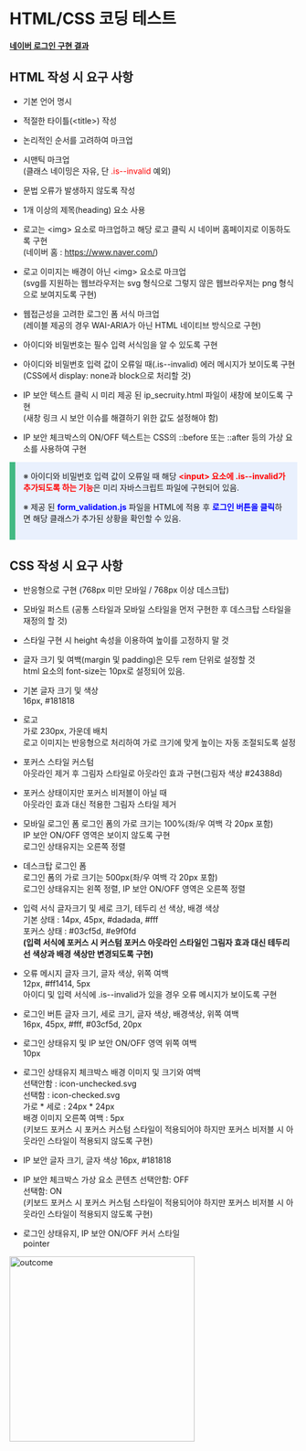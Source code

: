 # HTML/CSS 코딩 테스트

**[네이버 로그인 구현 결과](./GIF.md)**  

## HTML 작성 시 요구 사항
- 기본 언어 명시
- 적절한 타이틀(&lt;title&gt;) 작성
- 논리적인 순서를 고려하여 마크업
- 시맨틱 마크업   
(클래스 네이밍은 자유, 단 <span style="color: #f00">.is--invalid</span> 예외)  

- 문법 오류가 발생하지 않도록 작성
- 1개 이상의 제목(heading) 요소 사용
- 로고는 &lt;img&gt; 요소로 마크업하고 해당 로고 클릭 시 네이버 홈페이지로 이동하도록 구현  
(네이버 홈 : https://www.naver.com/)  

- 로고 이미지는 배경이 아닌 &lt;img&gt; 요소로 마크업  
(svg를 지원하는 웹브라우저는 svg 형식으로 그렇지 않은 웹브라우저는 png 형식으로 보여지도록 구현)  

- 웹접근성을 고려한 로그인 폼 서식 마크업  
(레이블 제공의 경우 WAI-ARIA가 아닌 HTML 네이티브 방식으로 구현)  

- 아이디와 비밀번호는 필수 입력 서식임을 알 수 있도록 구현  
- 아이디와 비밀번호 입력 값이 오류일 때(.is--invalid) 에러 메시지가 보이도록 구현   
(CSS에서 display: none과 block으로 처리할 것)  

- IP 보안 텍스트 클릭 시 미리 제공 된 ip_secruity.html 파일이 새창에 보이도록 구현  
(새창 링크 시 보안 이슈를 해결하기 위한 값도 설정해야 함)  

- IP 보안 체크박스의 ON/OFF 텍스트는 CSS의 ::before 또는 ::after 등의 가상 요소를 사용하여 구현  

<div style="padding: 1em; background: #e9f0fd; border-left: 10px solid #42b983">
&#8251; 아이디와 비밀번호 입력 값이 오류일 때 해당 <span style="color:#f00;font-weight: bold">&lt;input&gt; 요소에 .is--invalid가 추가되도록 하는 기능</span>은 미리 자바스크립트 파일에 구현되어 있음.  

&#8251; 제공 된 <span style="color: #00f; font-weight: bold">form_validation.js</span> 파일을 HTML에 적용 후 <span style="color: #00f; font-weight: bold">로그인 버튼을 클릭</span>하면 해당 클래스가 추가된 상황을 확인할 수 있음.
</div>


## CSS 작성 시 요구 사항
- 반응형으로 구현 (768px 미만 모바일 / 768px 이상 데스크탑)
- 모바일 퍼스트 (공통 스타일과 모바일 스타일을 먼저 구현한 후 데스크탑 스타일을 재정의 할 것)  
- 스타일 구현 시 height 속성을 이용하여 높이를 고정하지 말 것  
- 글자 크기 및 여백(margin 및 padding)은 모두 rem 단위로 설정할 것  
html 요소의 font-size는 10px로 설정되어 있음.  

- 기본 글자 크기 및 색상  
16px, #181818  

- 로고  
가로 230px, 가운데 배치  
로고 이미지는 반응형으로 처리하여 가로 크기에 맞게 높이는 자동 조절되도록 설정  

- 포커스 스타일 커스텀  
아웃라인 제거 후 그림자 스타일로 아웃라인 효과 구현(그림자 색상 #24388d)  

- 포커스 상태이지만 포커스 비저블이 아닐 때  
아웃라인 효과 대신 적용한 그림자 스타일 제거  

- 모바일 로그인 폼
로그인 폼의 가로 크기는 100%(좌/우 여백 각 20px 포함)  
IP 보안 ON/OFF 영역은 보이지 않도록 구현  
로그인 상태유지는 오른쪽 정렬  

- 데스크탑 로그인 폼  
로그인 폼의 가로 크기는 500px(좌/우 여백 각 20px 포함)  
로그인 상태유지는 왼쪽 정렬, IP 보안 ON/OFF 영역은 오른쪽 정렬  

- 입력 서식 글자크기 및 세로 크기, 테두리 선 색상, 배경 색상  
기본 상태 : 14px, 45px, #dadada, #fff  
포커스 상태 : #03cf5d, #e9f0fd  
**(입력 서식에 포커스 시 커스텀 포커스 아웃라인 스타일인 그림자 효과 대신 테두리 선 색상과 배경 색상만 변경되도록 구현)**  

 - 오류 메시지 글자 크기, 글자 색상, 위쪽 여백  
12px, #ff1414, 5px  
아이디 및 입력 서식에 .is--invalid가 있을 경우 오류 메시지가 보이도록 구현  

- 로그인 버튼 글자 크기, 세로 크기, 글자 색상, 배경색상, 위쪽 여백  
16px, 45px, #fff, #03cf5d, 20px 

- 로그인 상태유지 및 IP 보안 ON/OFF 영역 위쪽 여백  
10px  

- 로그인 상태유지 체크박스 배경 이미지 및 크기와 여백  
선택안함 : icon-unchecked.svg   
선택함 : icon-checked.svg  
가로 * 세로 : 24px * 24px  
배경 이미지 오른쪽 여백 : 5px  
(키보드 포커스 시 포커스 커스텀 스타일이 적용되어야 하지만 포커스 비저블 시 아웃라인 스타일이 적용되지 않도록 구현)

- IP 보안 글자 크기, 글자 색상
16px, #181818 

- IP 보안 체크박스 가상 요소 콘텐츠
선택안함: OFF  
선택함: ON  
(키보드 포커스 시 포커스 커스텀 스타일이 적용되어야 하지만 포커스 비저블 시 아웃라인 스타일이 적용되지 않도록 구현)  

- 로그인 상태유지, IP 보안 ON/OFF 커서 스타일  
pointer

<img width="324" alt="outcome" src="https://github.com/jellyjoji/naver-login/assets/74365275/d1dbbb2c-c73a-4c7c-80de-a20a820d7b22">
